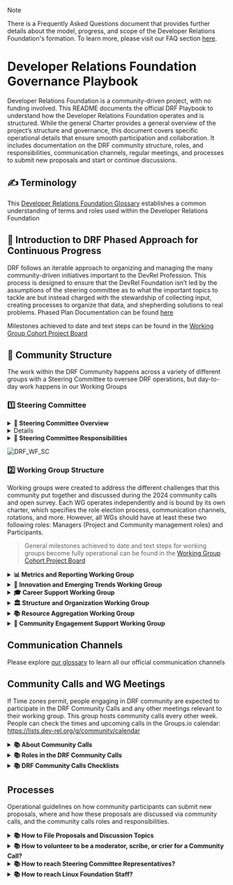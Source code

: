 >[!NOTE]
> There is a Frequently Asked Questions document that provides further details about the model, progress, and scope of the Developer Relations Foundation's formation. To learn more, please visit our FAQ section [here](https://github.com/DevRel-Foundation#faq).

# Developer Relations Foundation Governance Playbook

Developer Relations Foundation is a community-driven project, with no funding involved. This README documents the official DRF Playbook to understand how the Developer Relations Foundation operates and is structured. While the general Charter provides a general overview of the project’s structure and governance, this document covers specific operational details that ensure smooth participation and collaboration. It includes documentation on the DRF community structure, roles, and responsibilities, communication channels, regular meetings, and processes to submit new proposals and start or continue discussions.

## ✍️ Terminology

This [Developer Relations Foundation Glossary](https://github.com/DevRel-Foundation/governance/tree/main/glossary) establishes a common understanding of terms and roles used within the Developer Relations Foundation

## 🎯 Introduction to DRF Phased Approach for Continuous Progress

DRF follows an iterable approach to organizing and managing the many community-driven initiatives important to the DevRel Profession. This process is designed to ensure that the DevRel Foundation isn’t led by the assumptions of the steering committee as to what the important topics to tackle are but instead charged with the stewardship of collecting input, creating processes to organize that data, and shepherding solutions to real problems. Phased Plan Documentation can be found [here](https://github.com/DevRel-Foundation/governance/blob/main/drf_phases_plan.md)

Milestones achieved to date and text steps can be found in the [Working Group Cohort Project Board]()
## 🌳 Community Structure 

The work within the DRF Community happens across a variety of different groups with a Steering Committee to oversee DRF operations, but day-to-day work happens in our Working Groups

### 1️⃣ Steering Committee
<details>
  <summary>
    <strong>🧭 Steering Committee Overview</strong>
  </summary><br />
  The Steering Committee (SC) will consist of seven (7) voting members: Five (5) Elected seats chosen by the Developer Relations Foundation (DRF) Participants; and Two (2) Appointed seats chosen by the sitting SC to maintain diversity of region, gender, and industry.
  
In November 2025, 4 new SC members will be selected: 3 through voting and 1 through appointment. Details on the election process will be shared in September 2025.

Complete details on SC elections are outlined in the .[charter](https://github.com/DevRel-Foundation/governance/blob/main/Technical_Charter.adoc).
</details>
<details>
  
| Name | Affiliation | DRF Server Discord Handle | 
| --- | --- | --- |
| [Phil Leggetter](https://www.linkedin.com/in/leggetter/) | Hookdeck | @leggetter |
| [Katie Miller](https://www.linkedin.com/in/kmillrunner/) | Independent | @katiemillersheher_91737 |
| [Stacey Kruczek](https://www.linkedin.com/in/staceykruczek/) | Aerospike | @ssk_14 |
| [Jonathan LeBlanc](https://www.linkedin.com/in/jcleblanc/) | TraceLink | Discord Handle |
| [Wesley Faulkner](https://www.linkedin.com/in/wesley83/) | Independent | @wesleyf83 |
| [Jayson DeLancey](https://www.linkedin.com/in/jaysondelancey/) | Semgrep | @j12y |
| [Aditya Oberai](https://www.linkedin.com/in/adityaoberai1/) | Affiliation | @adityaoberai1
 |

---

People can reach our Steering Committe anytime by using `@steering-committee` tag in Discord or sending an email to `steering-committee (at) dev-rel.org`
  
 </details>
<details>
  <summary>
    <strong>🧭 Steering Committee Responsibilities</strong>
  </summary><br />
The Steering Committee is comprised of the initial group of individuals, all tenured Developer Relations and Developer Marketing leaders, who connected over the shared vision of creating a foundation.

To date, their primary Developer Relations Foundation (DRF) Steering Committee (SC)  responsibilities include:

- Collecting input on priorities and encouraging community involvement to advance processes and frameworks. This includes forming and overseeing working groups to address specific areas of interest
- Leading and facilitating community calls across various time zones (AMER, EMEA, and APAC) to foster open discussions, share updates, and gather feedback from community and working group participants
- Overseeing project management and operational tasks such as public relations, website development, repo documentation and communications

The Developer Relations Foundation (DRF) Steering Committee achieved milestones are:

- Established the initial charter and governance model that contributed to the LF's "intent to form" commitment
- Collect input on priorities and interest in getting involved to move forward on processes, policies, and frameworks that will be driven by working groups, as well as forming the initial working groups
- Initiated internal project management and operations, including PR, community, website development, and communications



  </details>

![DRF_WF_SC](https://github.com/user-attachments/assets/0a754ca8-4c5f-4134-83e5-797ce5320925)

### 2️⃣ Working Group Structure

Working groups were created to address the different challenges that this community put together and discussed during the 2024 community calls and open survey. Each WG operates independently and is bound by its own charter, which specifies the role election process, 
communication channels, rotations, and more. However, all WGs should have at least these two following roles: Managers (Project and Community management roles) and Participants.

> General milestones achieved to date and text steps for working groups become fully operational can be found in the [Working Group Cohort Project Board](https://github.com/orgs/DevRel-Foundation/projects/7/views/1)

<details>
  <summary>
    <strong>📊 Metrics and Reporting Working Group</strong>
  </summary><br />

Get Involved: https://github.com/DevRel-Foundation/wg-metrics-reporting/

</details>
<details>
  <summary>
    <strong>🧠 Innovation and Emerging Trends Working Group</strong>
  </summary><br />
  
Get Involved: https://github.com/DevRel-Foundation/wg-innovation-emerging-trends/

</details>

<details>
  <summary>
    <strong>🎓 Career Support Working Group</strong>
  </summary><br />

Get Involved: https://github.com/DevRel-Foundation/

</details>

<details>
  <summary>
    <strong>🏛️ Structure and Organization Working Group</strong>
  </summary><br />

Get Involved: https://github.com/DevRel-Foundation/wg-structure-organization/

</details>
<details>
  <summary>
    <strong>📚 Resource Aggregation Working Group</strong>
  </summary><br />
  
Get Involved: https://github.com/DevRel-Foundation/wg-resource-aggregation/

</details>

<details>
  <summary>
    <strong>🙋 Community Engagement Support Working Group
</strong>
  </summary><br />

Get Involved: https://github.com/DevRel-Foundation/wg-community-engagement-support/

</details>

## Communication Channels

Please explore [our glossary](https://github.com/DevRel-Foundation/governance/tree/main/glossary) to learn all our official communication channels

## Community Calls and WG Meetings

If Time zones permit, people engaging in DRF community are expected to participate in the DRF Community Calls and any other meetings relevant to their working group. This group hosts community calls every other week. People can check the times and upcoming calls in the Groups.io calendar: https://lists.dev-rel.org/g/community/calendar
<details>
  <summary>
    <strong> 📚 About Community Calls </strong>
  </summary>

This group hosts community calls every other week. People can check the times and upcoming calls in the Groups.io calendar: https://lists.dev-rel.org/g/community/calendar

- AMER & EMEA DevRel Found Community Call
- APAC & EMEA DevRel Found Community Call

These calls serve two main purposes:

1. A neutral and safe space to discuss topics important to the community, share ideas, and ask questions aligned with the mission of the DevRel Foundation. If you have a story to share, the recommended process is to open a new issue via GitHub Discussions (more info below) with the topic in mind. This allows the call moderators to bring these topics into sessions, initiate community discussions, and reach a consensus, potentially leading to a concrete action item (e.g., should this become a working group or be included in the foundation, etc.).
2. Open Office Hours to reach community consensus on the foundation's next phases and to address questions and blockers on DevRel Challenges and Frequently Asked Questions.
</details>
<details>
  <summary>
    <strong> 📚 Roles in the DRF Community Calls</strong>
  </summary>

Roles include facilitator, moderator, scribe, and crier. 

Anyone can volunteer to take on any of these roles for upcoming community calls. People can volunteer to lead in one of these roles during the next call by contacting steering-committee@dev-rel.org


| **Role**| **Responsibilities**|**Notes**|**Recommended Experience**|
|---------|---------------------|---------------|---------------|
|**Moderator**| (1) Leads the discussion by going through agenda items, ensuring each topic receives the time it needs, and keeping conversations focused AND (2) Opens the call by inviting participants to add their names to the agenda, make group introductions and introduce the concept of Chatham House Rules, LF Antitrust Policies and the DRF Code of Conduct  | Volunteering as a Moderator is a great way to develop facilitation skills and play an essential role in shaping community discussions. The Moderator must be on the call while the Crier can skip the call | This person attended some previous community calls and is familiarized with the format |
|**Scribe**| (1) Captures and summarizes key points during the call AND (2) share these notes with the community in the dedicated GitHub Discussion afterward| Serving as a Scribe builds attention to detail and provides a vital resource for transparent communication within the community | This person can be new to the community but should have some experience of taking notes in meetings |
|**Crier**| (1) Keeps the community informed by announcing the agenda one week in advance in the DRF community mailing list and Discord channel| As the Crier, you enhance community engagement and ensure members are aware of discussion topics and opportunities to participate. The Moderator must be on the call, while the Crier can skip the call | This person can have no experience and be a newcomer |

</details>
<details>
  <summary>
    <strong> 📚 DRF Community Calls Checklists</strong>
  </summary>
  
All participants, including the moderator, crier, and scribe, must be familiar with and agree to follow the [code of conduct](https://github.com/DevRel-Foundation/governance/blob/main/code_of_conduct.md) and [antitrust policies](https://www.linuxfoundation.org/legal/antitrust-policy) when engaging in DRF activities
## Moderator 
When running a community call, please ensure you go through the following checklist:


Pre-Call (5-4 days in advance)

1. Please wait for the Crier to share the agenda. If the agenda hasn’t been announced and only 5 days remain before the call, kindly reach out to the Crier
2. Review new community proposals or announcements shared on GH Discussions and include in the agenda

During the Call

3. Welcome Atendees and invite them to write their names in the Google Doc
4. Go through Agenda Topics
5. Assign the roles for the next call
6. Keep teh conversation on track
7. Close the call on time


## Crier

Pre-Call (8-6 days in advance)

1. Go to https://github.com/DevRel-Foundation/governance/discussions
2. Open a new entry
3. Copy Agenda template https://github.com/DevRel-Foundation/governance/discussions/114
4. Edit brackets' info [  ]
5. Go to [google doc](https://docs.google.com/document/d/1I5dX4RbvJyt4Z2dTWsS1BjmzRQV8RHOJ5klJ_tZa_eg/edit?usp=sharing)
6. Copy content within `TEMPLATE - YYYY-MM-DD`
7. Paste bellow `Next Meeting`section
8. Edit brackets' info [  ]
9. Announce the GH discussion via Discord #📆weekly-calls channel using @everyone tag
10. Announce via community Mailing List (community@lists.dev-rel.org) https://lists.dev-rel.org/g/community
11. Ping the Moderator when work is finished

## Scribe

During the Call

1. Take notes in [google docs](https://docs.google.com/document/d/1I5dX4RbvJyt4Z2dTWsS1BjmzRQV8RHOJ5klJ_tZa_eg/edit?usp=sharing) below the agenda items. Avoid using affiliations, just use initials of participants
2. If there's someone on the call who did not added their name, add it yourself in the Google doc
  
After the Call

3. Syntetize notes and mirror these notes in  the GH discussions dedicated entry as a new comment for those who can't access google
   
## Additional Training

If it's your first time taking on one of these roles in an open source project, don’t worry—we’re all learning together! This free course on [Leading High-Performance Working Group Meetings](https://training.linuxfoundation.org/training/leading-high-performance-working-group-meetings-lfc120/) can help beginners navigate through these roles.

</details>

## Processes

Operational guidelines on how community participants can submit new proposals, where and how these proposals are discussed via community calls, and the community calls roles and responsibilities.

<details>
  <summary>
    <strong> 📚 How to File Proposals and Discussion Topics </strong>
  </summary>

The community can file proposals via the DRF Governance repo by [opening a new entry in the GitHub Discussions Forum](https://github.com/DevRel-Foundation/governance/discussions/new/choose).

Also, whether you are new to the DRF community calls or a regular participant, you can add your discussion topics as a comment in one of the [meeting note discussions](https://github.com/DevRel-Foundation/governance/discussions/categories/meeting-notes) or bring them up during the call.

People can also share DevRel use cases, best practices, frameworks, and more by [opening a new Idea in GitHub Discussions](https://github.com/devrel-foundation/governance/discussions/new?category=ideas), which serves as the Foundation’s public forum. 

We are always looking for 5-10 minute presentations in future community calls to spark discussion with attendees and asynchronously.

</details>

<details>
  <summary>
<strong>📚 How to volunteer to be a moderator, scribe, or crier for a Community Call?</strong>
</summary>
  
- Go to Discussions: https://github.com/DevRel-Foundation/governance/discussions
- Leave a comment in the first meeting note issue you see, expressing your interest in volunteering for any of these roles for an upcoming meeting
- The project manager will reach out to confirm your availability and assign you for the next call

</details>
<details>
  <summary>
    <strong>📚 How to reach Steering Committee Representatives?</strong>
  </summary><br />
  
People can reach our Steering Committe anytime by using `@steering-committee` tag in Discord or sending an email to `steering-committee (at) dev-rel.org`

</details>
<details>
  <summary>
    <strong>📚 How to reach Linux Foundation Staff?</strong>
  </summary><br />
  Since DRF is hosted under the Linux Foundation, the project has some services and staff available for the community:

  - Project Management Support: Please reach out to our Project Manager, Ana Jiménez Santamaría -- asantamaria (at) linuxfoundation (dot) org -- @anajimenezsant in Discord
  - Legal Support: Please notify our DRF Project Manager to open a ticket on LF Staff Legal Support
  - LFX Project Control Center Support: Please open a ticket in the [LFX Services Requests - LFX PCC Project Support](https://jira.linuxfoundation.org/plugins/servlet/desk/portal/4?requestGroup=105)

</details>
